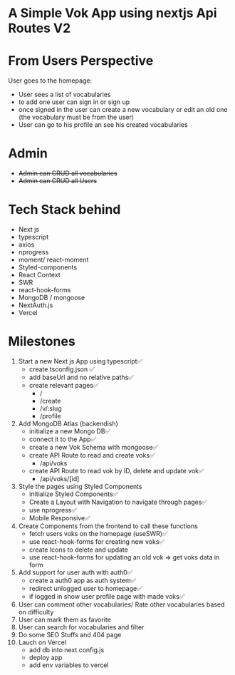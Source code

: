 # A Simple Vok App using nextjs Api Routes V2

# From Users Perspective

User goes to the homepage:

- User sees a list of vocabularies
- to add one user can sign in or sign up
- once signed in the user can create a new vocabulary or edit an old one (the vocabulary must be from the user)
- User can go to his profile an see his created vocabularies

# Admin

- ~~Admin can CRUD all vocabularies~~
- ~~Admin can CRUD all Users~~

# Tech Stack behind

- Next js
- typescript
- axios
- nprogress
- moment/ react-moment
- Styled-components
- React Context
- SWR
- react-hook-forms
- MongoDB / mongoose
- NextAuth.js
- Vercel

# Milestones

1. Start a new Next js App using typescript✅
   - create tsconfig.json ✅
   - add baseUrl and no relative paths✅
   - create relevant pages✅
     - /
     - /create
     - /v/:slug
     - /profile
2. Add MongoDB Atlas (backendish)
   - initialize a new Mongo DB✅
   - connect it to the App✅
   - create a new Vok Schema with mongoose✅
   - create API Route to read and create voks✅
     - /api/voks
   - create API Route to read vok by ID, delete and update vok✅
     - /api/voks/[id]
3. Style the pages using Styled Components
   - initialize Styled Components✅
   - Create a Layout with Navigation to navigate through pages✅
   - use nprogress✅
   - Mobile Responsive✅
4. Create Components from the frontend to call these functions
   - fetch users voks on the homepage (useSWR)✅
   - use react-hook-forms for creating new voks✅
   - create Icons to delete and update
   - use react-hook-forms for updating an old vok => get voks data in form
5. Add support for user auth with auth0✅
   - create a auth0 app as auth system✅
   - redirect unlogged user to homepage✅
   - if logged in show user profile page with made voks✅
6. User can comment other vocabularies/ Rate other vocabularies based on difficulty
7. User can mark them as favorite
8. User can search for vocabularies and filter
9. Do some SEO Stuffs and 404 page
10. Lauch on Vercel
    - add db into next.config.js
    - deploy app
    - add env variables to vercel
